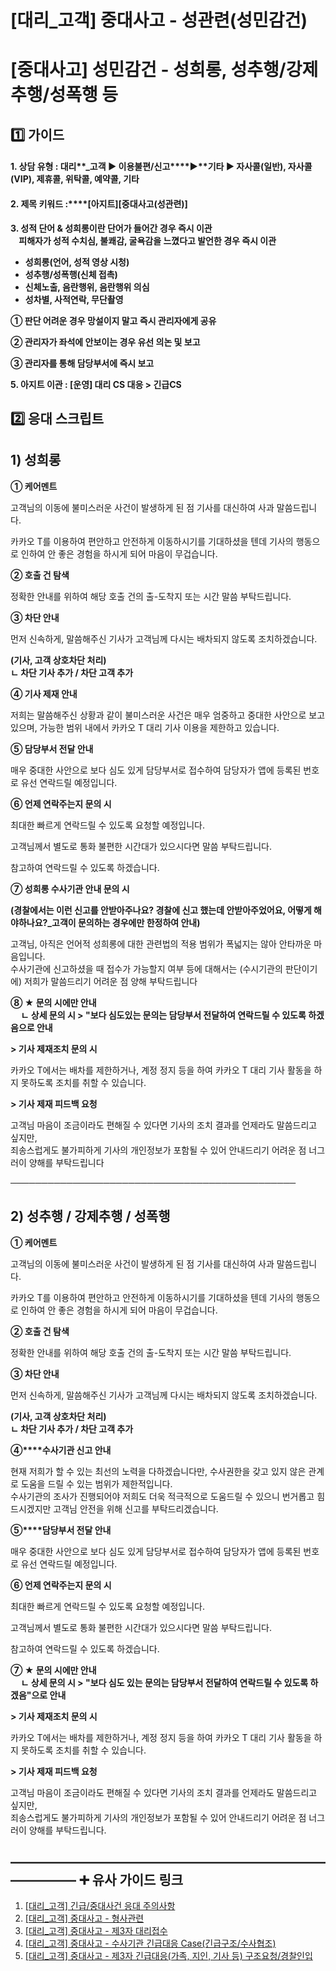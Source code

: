 # [대리_고객] 중대사고 - 성관련(성민감건)

**[중대사고] 성민감건 - 성희롱, 성추행/강제추행/성폭행 등**
=====================================

**1️⃣ 가이드**
-----------

#### **1. 상담 유형 : 대리****\_고객 ▶ 이용불편/신고****▶****기타 ▶ 자사콜(일반), 자사콜(VIP), 제휴콜, 위탁콜, 예약콜, 기타**

#### **2. 제목 키워드 :****[아지트][중대사고(성관련)]**

**3. 성적 단어 & 성희롱이란 단어가 들어간 경우 즉시 이관  
    피해자가 성적 수치심, 불쾌감, 굴욕감을 느꼈다고 발언한 경우 즉시 이관**

* **성희롱(언어, 성적 영상 시청)**
* **성추행/성폭행(신체 접촉)**
* **신체노출, 음란행위, 음란행위 의심**
* **성차별, 사적연락, 무단촬영**

****① 판단 어려운 경우 망설이지 말고 즉시 관리자에게 공유****

****② 관리자가 좌석에 안보이는 경우 유선 의논 및 보고****

****③ 관리자를 통해 담당부서에 즉시 보고****

**5. 아지트 이관 : [운영] 대리 CS 대응 > 긴급CS**

**2️⃣ 응대 스크립트**
---------------

**1) 성희롱**
----------

**① 케어멘트**

고객님의 이동에 불미스러운 사건이 발생하게 된 점 기사를 대신하여 사과 말씀드립니다.

카카오 T를 이용하여 편안하고 안전하게 이동하시기를 기대하셨을 텐데 기사의 행동으로 인하여 안 좋은 경험을 하시게 되어 마음이 무겁습니다.

**② 호출 건 탐색**

정확한 안내를 위하여 해당 호출 건의 출-도착지 또는 시간 말씀 부탁드립니다.

**③ 차단 안내**

먼저 신속하게, 말씀해주신 기사가 고객님께 다시는 배차되지 않도록 조치하겠습니다.

**(기사, 고객 상호차단 처리)**  
**ㄴ 차단 기사 추가 / 차단 고객 추가**

**④ 기사 제재 안내**

저희는 말씀해주신 상황과 같이 불미스러운 사건은 매우 엄중하고 중대한 사안으로 보고 있으며, 가능한 범위 내에서 카카오 T 대리 기사 이용을 제한하고 있습니다.

**⑤ 담당부서 전달 안내**

매우 중대한 사안으로 보다 심도 있게 담당부서로 접수하여 담당자가 앱에 등록된 번호로 유선 연락드릴 예정입니다.

**⑥ 언제 연락주는지 문의 시**

최대한 빠르게 연락드릴 수 있도록 요청할 예정입니다.

고객님께서 별도로 통화 불편한 시간대가 있으시다면 말씀 부탁드립니다.

참고하여 연락드릴 수 있도록 하겠습니다.

**⑦ 성희롱 수사기관 안내 문의 시**

**(경찰에서는 이런 신고를 안받아주나요? 경찰에 신고 했는데 안받아주었어요, 어떻게 해야하나요?\_고객이 문의하는 경우에만 한정하여 안내)**

고객님, 아직은 언어적 성희롱에 대한 관련법의 적용 범위가 폭넓지는 않아 안타까운 마음입니다.  
수사기관에 신고하셨을 때 접수가 가능할지 여부 등에 대해서는 (수시기관의 판단이기에) 저희가 말씀드리기 어려운 점 양해 부탁드립니다

**⑧ ★ 문의 시에만 안내  
     ㄴ 상세 문의 시 > "보다 심도있는 문의는 담당부서 전달하여 연락드릴 수 있도록 하겠음으로 안내**

**> 기사 제재조치 문의 시**

카카오 T에서는 배차를 제한하거나, 계정 정지 등을 하여 카카오 T 대리 기사 활동을 하지 못하도록 조치를 취할 수 있습니다.

**> 기사 제재 피드백 요청**

고객님 마음이 조금이라도 편해질 수 있다면 기사의 조치 결과를 언제라도 말씀드리고 싶지만,  
죄송스럽게도 불가피하게 기사의 개인정보가 포함될 수 있어 안내드리기 어려운 점 너그러이 양해를 부탁드립니다

──────────────────────────────────────────────

**2) 성추행 / 강제추행 / 성폭행**
-----------------------

**① 케어멘트**

고객님의 이동에 불미스러운 사건이 발생하게 된 점 기사를 대신하여 사과 말씀드립니다.

카카오 T를 이용하여 편안하고 안전하게 이동하시기를 기대하셨을 텐데 기사의 행동으로 인하여 안 좋은 경험을 하시게 되어 마음이 무겁습니다.

**② 호출 건 탐색**

정확한 안내를 위하여 해당 호출 건의 출-도착지 또는 시간 말씀 부탁드립니다.

**③ 차단 안내**

먼저 신속하게, 말씀해주신 기사가 고객님께 다시는 배차되지 않도록 조치하겠습니다.

**(기사, 고객 상호차단 처리)**  
**ㄴ 차단 기사 추가 / 차단 고객 추가**

**④****수사기관 신고 안내**

현재 저희가 할 수 있는 최선의 노력을 다하겠습니다만, 수사권한을 갖고 있지 않은 관계로 도움을 드릴 수 있는 범위가 제한적입니다.  
수사기관의 조사가 진행되어야 저희도 더욱 적극적으로 도움드릴 수 있으니 번거롭고 힘드시겠지만 고객님 안전을 위해 신고를 부탁드리겠습니다.

**⑤****담당부서 전달 안내**

매우 중대한 사안으로 보다 심도 있게 담당부서로 접수하여 담당자가 앱에 등록된 번호로 유선 연락드릴 예정입니다.

**⑥ 언제 연락주는지 문의 시**

최대한 빠르게 연락드릴 수 있도록 요청할 예정입니다.

고객님께서 별도로 통화 불편한 시간대가 있으시다면 말씀 부탁드립니다.

참고하여 연락드릴 수 있도록 하겠습니다.

**⑦ ★ 문의 시에만 안내  
     ㄴ 상세 문의 시 > "보다 심도 있는 문의는 담당부서 전달하여 연락드릴 수 있도록 하겠음"으로 안내**

**> 기사 제재조치 문의 시**

카카오 T에서는 배차를 제한하거나, 계정 정지 등을 하여 카카오 T 대리 기사 활동을 하지 못하도록 조치를 취할 수 있습니다.

**> 기사 제재 피드백 요청**

고객님 마음이 조금이라도 편해질 수 있다면 기사의 조치 결과를 언제라도 말씀드리고 싶지만,  
죄송스럽게도 불가피하게 기사의 개인정보가 포함될 수 있어 안내드리기 어려운 점 너그러이 양해를 부탁드립니다.

**―****―****―****―****―****―****―****―****―****―****―****―****―****―****―****―****―****―****―****―****―****―****―****―****―****―****―****―****―** **➕ 유사 가이드 링크**
-----------------------------------------------------------------------------------------------------------------------------------------------------------------

1. [[대리\_고객] 긴급/중대사건 응대 주의사항](https://kakaomobilitysupport.zendesk.com/hc/ko/articles/32733087914009)
2. [[대리\_고객] 중대사고 - 형사관련](https://kakaomobilitysupport.zendesk.com/hc/ko/articles/32733087914009)
3. [[대리\_고객] 중대사고 - 제3자 대리접수](https://kakaomobilitysupport.zendesk.com/hc/ko/articles/32732791751961)
4. [[대리\_고객] 중대사고 - 수사기관 긴급대응 Case(긴급구조/수사협조)](https://kakaomobilitysupport.zendesk.com/hc/ko/articles/32732199234713)
5. [[대리\_고객] 중대사고 - 제3자 긴급대응(가족, 지인, 기사 등) 구조요청/경찰인입](https://kakaomobilitysupport.zendesk.com/hc/ko/articles/32731953126169)